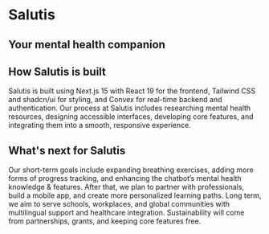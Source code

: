 # Salutis

## Your mental health companion

## How Salutis is built
Salutis is built using Next.js 15 with React 19 for the frontend, Tailwind CSS and shadcn/ui for styling, and Convex for real-time backend and authentication. Our process at Salutis includes researching mental health resources, designing accessible interfaces, developing core features, and integrating them into a smooth, responsive experience.

## What's next for Salutis
Our short-term goals include expanding breathing exercises, adding more forms of progress tracking, and enhancing the chatbot’s mental health knowledge & features. After that, we plan to partner with professionals, build a mobile app, and create more personalized learning paths. Long term, we aim to serve schools, workplaces, and global communities with multilingual support and healthcare integration. Sustainability will come from partnerships, grants, and keeping core features free.
